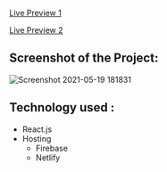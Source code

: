 
[Live Preview 1](https://catch-of-the-day-coral.vercel.app/)

[Live Preview 2](https://60a50009266912f0f29d6473--catch-of-the-day-master.netlify.app/)

## Screenshot of the Project:  

![Screenshot 2021-05-19 181831](https://user-images.githubusercontent.com/68158190/118812788-509b5e80-b8d0-11eb-882e-c84a27657160.jpg)

## Technology used : 
* React.js
* Hosting
  * Firebase
  * Netlify
